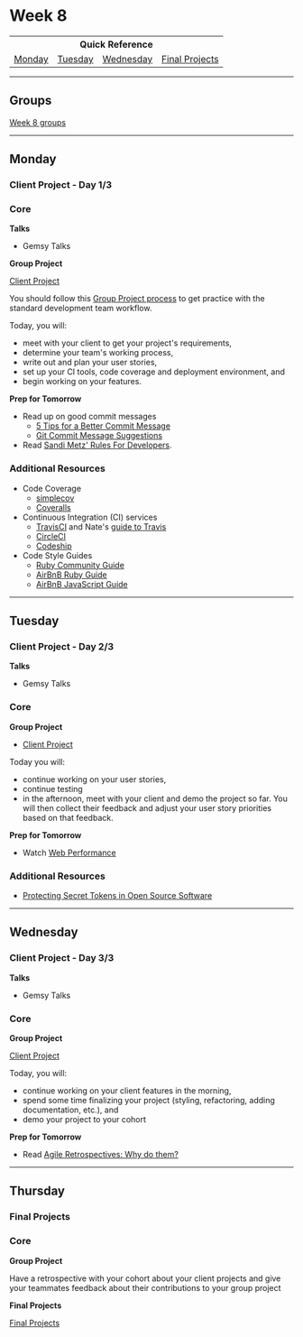 # Week 8

<table>
  <tr>
  <th colspan="6">Quick Reference</th>
  </tr>

  <tr>
  <td><a href="#monday">Monday</a></a></td>
  <td><a href="#tuesday">Tuesday</a></td>
  <td><a href="#wednesday">Wednesday</a></td>
  <td><a href="#final-projects">Final Projects</a></td>
  </tr>
</table>

---

## Groups ##

[Week 8 groups](../../wiki/groups.md#week-8)

---

## Monday
### Client Project - Day 1/3

### Core

**Talks**

- Gemsy Talks

**Group Project**

[Client Project](../../../../client-project-challenge)

You should follow this [Group Project process](../resources/group_project_process.md) to get practice with the standard development team workflow.

Today, you will:

- meet with your client to get your project's requirements,
- determine your team's working process,
- write out and plan your user stories,
- set up your CI tools, code coverage and deployment environment, and
- begin working on your features.

**Prep for Tomorrow**

- Read up on good commit messages
    - [5 Tips for a Better Commit Message](http://robots.thoughtbot.com/5-useful-tips-for-a-better-commit-message)
    - [Git Commit Message Suggestions](http://tbaggery.com/2008/04/19/a-note-about-git-commit-messages.html)
- Read [Sandi Metz' Rules For Developers](http://robots.thoughtbot.com/sandi-metz-rules-for-developers).

### Additional Resources

- Code Coverage
  - [simplecov](https://github.com/colszowka/simplecov)
  - [Coveralls](https://coveralls.io/)
- Continuous Integration (CI) services
  - [TravisCI](https://travis-ci.org) and Nate's [guide to Travis](../resources/travis.md)
  - [CircleCI](https://circleci.com)
  - [Codeship](https://codeship.com/)
- Code Style Guides
  - [Ruby Community Guide](https://github.com/bbatsov/ruby-style-guide)
  - [AirBnB Ruby Guide](https://github.com/airbnb/ruby)
  - [AirBnB JavaScript Guide](https://github.com/airbnb/javascript/tree/master/es5)

----

## Tuesday
### Client Project - Day 2/3

**Talks**

- Gemsy Talks

### Core

**Group Project**

- [Client Project](../../../../client-project-challenge)

Today you will:

- continue working on your user stories,
- continue testing
- in the afternoon, meet with your client and demo the project so far. You will then collect their feedback and adjust your user story priorities based on that feedback.

**Prep for Tomorrow**

- Watch [Web Performance](https://talks.devbootcamp.com/web-performance-3)

### Additional Resources

- [Protecting Secret Tokens in Open Source Software](https://github.com/devbootcamp/reference/wiki/Open-Source-Secrets)

---

## Wednesday
### Client Project - Day 3/3

**Talks**

- Gemsy Talks

### Core

**Group Project**

[Client Project](../../../../client-project-challenge)

Today, you will:

- continue working on your client features in the morning,
- spend some time finalizing your project (styling, refactoring, adding documentation, etc.), and
- demo your project to your cohort

**Prep for Tomorrow**

- Read [Agile Retrospectives: Why do them?](https://medium.com/@benlinders/agile-retrospectives-why-do-them-2f9ba6a7ae32)

---

## Thursday
### Final Projects

### Core

**Group Project**

Have a retrospective with your cohort about your client projects and give your teammates feedback about their contributions to your group project

**Final Projects**

[Final Projects](../final-projects/)
